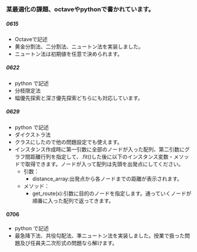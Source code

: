 ### 某最適化の課題、octaveやpythonで書かれています。

##### 0615
- Octaveで記述
- 黄金分割法、二分割法、ニュートン法を実装しました。
- ニュートン法は初期値を任意で決められます。

##### 0622
- python で記述
- 分枝限定法
- 幅優先探索と深さ優先探索どちらにも対応しています。

##### 0629
- python で記述
- ダイクストラ法
- クラスにしたので他の問題設定でも使えます。
- インスタンス作成時に第一引数に全部のノードが入った配列、第二引数にグラフ間距離行列を指定して、.fit()した後に以下のインスタンス変数・メソッドで取得できます。ノードが入って配列は先頭を出発点にしてください。
    - 引数：
        - distance_array:出発点から各ノードまでの距離が表示されます。
    - メソッド：
        - get_route(x):引数に目的のノードを指定します。通っていくノードが順番に入った配列で返ってきます。

#### 0706
- python で記述
- 最急降下法、共役勾配法、準ニュートン法を実装しました。授業で扱った問題及び任員夫二次形式の問題なら解けます。